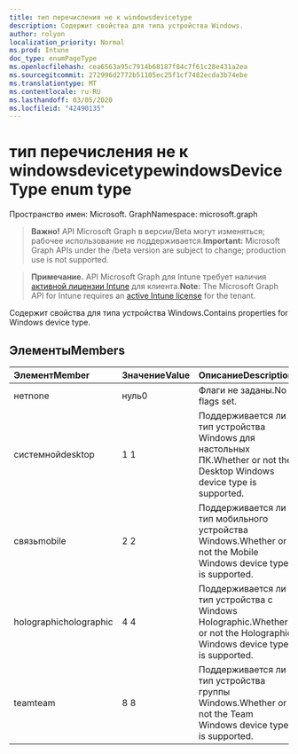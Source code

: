 ```yaml
---
title: тип перечисления не к windowsdevicetype
description: Содержит свойства для типа устройства Windows.
author: rolyon
localization_priority: Normal
ms.prod: Intune
doc_type: enumPageType
ms.openlocfilehash: cea6563a95c7914b68187f84c7f61c28e431a2ea
ms.sourcegitcommit: 272996d2772b51105ec25f1cf7482ecda3b74ebe
ms.translationtype: MT
ms.contentlocale: ru-RU
ms.lasthandoff: 03/05/2020
ms.locfileid: "42490135"
---
```

# <a name="windowsdevicetype-enum-type"></a><span data-ttu-id="54836-103">тип перечисления не к windowsdevicetype</span><span class="sxs-lookup"><span data-stu-id="54836-103">windowsDeviceType enum type</span></span>

<span data-ttu-id="54836-104">Пространство имен: Microsoft. Graph</span><span class="sxs-lookup"><span data-stu-id="54836-104">Namespace: microsoft.graph</span></span>

> <span data-ttu-id="54836-105">**Важно!** API Microsoft Graph в версии/Beta могут изменяться; рабочее использование не поддерживается.</span><span class="sxs-lookup"><span data-stu-id="54836-105">**Important:** Microsoft Graph APIs under the /beta version are subject to change; production use is not supported.</span></span>

> <span data-ttu-id="54836-106">**Примечание.** API Microsoft Graph для Intune требует наличия [активной лицензии Intune](https://go.microsoft.com/fwlink/?linkid=839381) для клиента.</span><span class="sxs-lookup"><span data-stu-id="54836-106">**Note:** The Microsoft Graph API for Intune requires an [active Intune license](https://go.microsoft.com/fwlink/?linkid=839381) for the tenant.</span></span>

<span data-ttu-id="54836-107">Содержит свойства для типа устройства Windows.</span><span class="sxs-lookup"><span data-stu-id="54836-107">Contains properties for Windows device type.</span></span>

## <a name="members"></a><span data-ttu-id="54836-108">Элементы</span><span class="sxs-lookup"><span data-stu-id="54836-108">Members</span></span>
|<span data-ttu-id="54836-109">Элемент</span><span class="sxs-lookup"><span data-stu-id="54836-109">Member</span></span>|<span data-ttu-id="54836-110">Значение</span><span class="sxs-lookup"><span data-stu-id="54836-110">Value</span></span>|<span data-ttu-id="54836-111">Описание</span><span class="sxs-lookup"><span data-stu-id="54836-111">Description</span></span>|
|:---|:---|:---|
|<span data-ttu-id="54836-112">нет</span><span class="sxs-lookup"><span data-stu-id="54836-112">none</span></span>|<span data-ttu-id="54836-113">нуль</span><span class="sxs-lookup"><span data-stu-id="54836-113">0</span></span>|<span data-ttu-id="54836-114">Флаги не заданы.</span><span class="sxs-lookup"><span data-stu-id="54836-114">No flags set.</span></span>|
|<span data-ttu-id="54836-115">системной</span><span class="sxs-lookup"><span data-stu-id="54836-115">desktop</span></span>|<span data-ttu-id="54836-116">1 </span><span class="sxs-lookup"><span data-stu-id="54836-116">1</span></span>|<span data-ttu-id="54836-117">Поддерживается ли тип устройства Windows для настольных ПК.</span><span class="sxs-lookup"><span data-stu-id="54836-117">Whether or not the Desktop Windows device type is supported.</span></span>|
|<span data-ttu-id="54836-118">связь</span><span class="sxs-lookup"><span data-stu-id="54836-118">mobile</span></span>|<span data-ttu-id="54836-119">2 </span><span class="sxs-lookup"><span data-stu-id="54836-119">2</span></span>|<span data-ttu-id="54836-120">Поддерживается ли тип мобильного устройства Windows.</span><span class="sxs-lookup"><span data-stu-id="54836-120">Whether or not the Mobile Windows device type is supported.</span></span>|
|<span data-ttu-id="54836-121">holographic</span><span class="sxs-lookup"><span data-stu-id="54836-121">holographic</span></span>|<span data-ttu-id="54836-122">4 </span><span class="sxs-lookup"><span data-stu-id="54836-122">4</span></span>|<span data-ttu-id="54836-123">Поддерживается ли тип устройства с Windows Holographic.</span><span class="sxs-lookup"><span data-stu-id="54836-123">Whether or not the Holographic Windows device type is supported.</span></span>|
|<span data-ttu-id="54836-124">team</span><span class="sxs-lookup"><span data-stu-id="54836-124">team</span></span>|<span data-ttu-id="54836-125">8 </span><span class="sxs-lookup"><span data-stu-id="54836-125">8</span></span>|<span data-ttu-id="54836-126">Поддерживается ли тип устройства группы Windows.</span><span class="sxs-lookup"><span data-stu-id="54836-126">Whether or not the Team Windows device type is supported.</span></span>|



